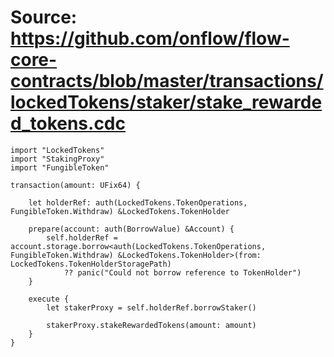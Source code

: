 # Source: https://github.com/onflow/flow-core-contracts/blob/master/transactions/lockedTokens/staker/stake_rewarded_tokens.cdc

```
import "LockedTokens"
import "StakingProxy"
import "FungibleToken"

transaction(amount: UFix64) {

    let holderRef: auth(LockedTokens.TokenOperations, FungibleToken.Withdraw) &LockedTokens.TokenHolder

    prepare(account: auth(BorrowValue) &Account) {
        self.holderRef = account.storage.borrow<auth(LockedTokens.TokenOperations, FungibleToken.Withdraw) &LockedTokens.TokenHolder>(from: LockedTokens.TokenHolderStoragePath)
            ?? panic("Could not borrow reference to TokenHolder")
    }

    execute {
        let stakerProxy = self.holderRef.borrowStaker()

        stakerProxy.stakeRewardedTokens(amount: amount)
    }
}

```